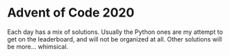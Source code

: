 # Advent of Code 2020

Each day has a mix of solutions. Usually the Python ones are my attempt to get on the leaderboard, and will not be organized at all. Other solutions will be more... whimsical.
